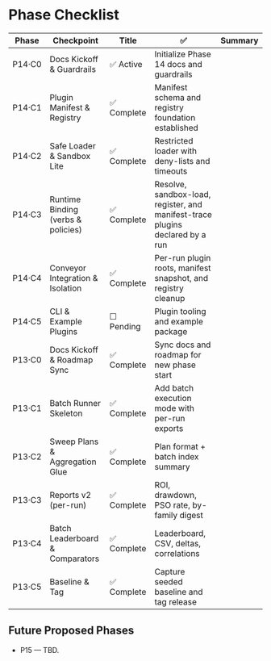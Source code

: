 # Phase Checklist

| Phase | Checkpoint | Title | ✅ | Summary |
|--------|-------------|-------|---|----------|
| P14·C0 | Docs Kickoff & Guardrails | ✅ Active | Initialize Phase 14 docs and guardrails |
| P14·C1 | Plugin Manifest & Registry | ✅ Complete | Manifest schema and registry foundation established |
| P14·C2 | Safe Loader & Sandbox Lite | ✅ Complete | Restricted loader with deny-lists and timeouts |
| P14·C3 | Runtime Binding (verbs & policies) | ✅ Complete | Resolve, sandbox-load, register, and manifest-trace plugins declared by a run |
| P14·C4 | Conveyor Integration & Isolation | ✅ Complete | Per-run plugin roots, manifest snapshot, and registry cleanup |
| P14·C5 | CLI & Example Plugins | ☐ Pending | Plugin tooling and example package |
| P13·C0 | Docs Kickoff & Roadmap Sync | ✅ Complete | Sync docs and roadmap for new phase start |
| P13·C1 | Batch Runner Skeleton | ✅ Complete | Add batch execution mode with per-run exports |
| P13·C2 | Sweep Plans & Aggregation Glue | ✅ Complete | Plan format + batch index summary |
| P13·C3 | Reports v2 (per-run) | ✅ Complete | ROI, drawdown, PSO rate, by-family digest |
| P13·C4 | Batch Leaderboard & Comparators | ✅ Complete | Leaderboard, CSV, deltas, correlations |
| P13·C5 | Baseline & Tag | ✅ Complete | Capture seeded baseline and tag release |

## Future Proposed Phases
- P15 — TBD.
